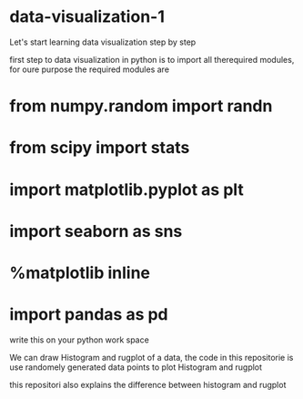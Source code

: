 # data-visualization-1
Let's start learning data visualization step by step

first step to data visualization in python is to import all therequired modules, for oure purpose the required modules are  

# from numpy.random import randn
# from scipy import stats
# import matplotlib.pyplot as plt
# import seaborn as sns
# %matplotlib inline
# import pandas as pd

write this on your python work space

We can draw Histogram and rugplot of a data, the code in this repositorie is use randomely generated data points to plot Histogram and rugplot

this repositori also explains the difference between histogram and rugplot
